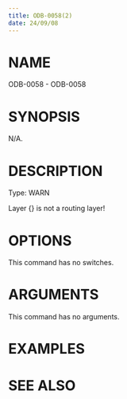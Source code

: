 ```yaml
---
title: ODB-0058(2)
date: 24/09/08
---
```


# NAME

ODB-0058 - ODB-0058

# SYNOPSIS

N/A.

# DESCRIPTION

Type: WARN

Layer {} is not a routing layer!

# OPTIONS

This command has no switches.

# ARGUMENTS

This command has no arguments.

# EXAMPLES

# SEE ALSO
